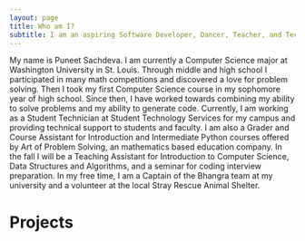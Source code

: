 ```yaml
---
layout: page
title: Who am I? 
subtitle: I am an aspiring Software Developer, Dancer, Teacher, and Technician
---
```


My name is Puneet Sachdeva. I am currently a Computer Science major at Washington University in St. Louis. Through middle and high school I participated in many math competitions and discovered a love for problem solving. Then I took my first Computer Science course in my sophomore year of high school. Since then, I have worked towards combining my ability to solve problems and my ability to generate code. Currently, I am working as a Student Technician at Student Technology Services for my campus and providing technical support to students and faculty. I am also a Grader and Course Assistant for Introduction and Intermediate Python courses offered by Art of Problem Solving, an mathematics based education company. In the fall I will be a Teaching Assistant for Introduction to Computer Science, Data Structures and Algorithms, and a seminar for coding interview preparation. In my free time, I am a Captain of the Bhangra team at my university and a volunteer at the local Stray Rescue Animal Shelter. 

# Projects

